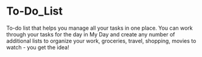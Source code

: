 # To-Do_List

To-do list that helps you manage all your tasks in one place. You can work through your tasks for the day in My Day and create any number of additional lists to organize your work, groceries, travel, shopping, movies to watch - you get the idea!
